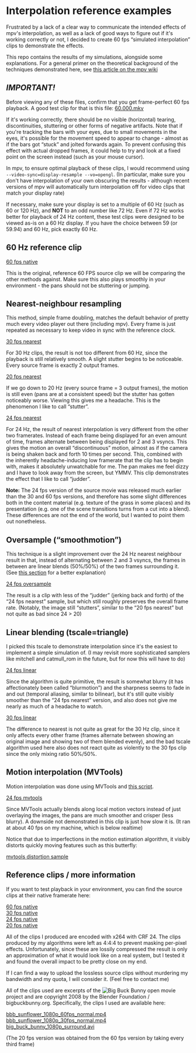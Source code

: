 # Interpolation reference examples

Frustrated by a lack of a clear way to communicate the intended effects of mpv's interpolation, as well as a lack of good ways to figure out if it's working correctly or not, I decided to create 60 fps “simulated interpolation” clips to demonstrate the effects.

This repo contains the results of my simulations, alongside some explanations. For a general primer on the theoretical background of the techniques demonstrated here, see [this article on the mpv wiki](https://github.com/mpv-player/mpv/wiki/Interpolation)

## ***IMPORTANT!***

Before viewing any of these files, confirm that you get frame-perfect 60 fps playback. A good test clip for that is this file: [60.000.mkv](https://github.com/haasn/interpolation-samples/raw/master/60.000.mkv)

If it's working correctly, there should be no visible (horizontal) tearing, discontinuities, stuttering or other forms of negative artifacts. Note that if you're tracking the bars with your eyes, due to small movements in the eyes, it's possible for the movement speed to appear to change - almost as if the bars got “stuck” and jolted forwards again. To prevent confusing this effect with actual dropped frames, it could help to try and look at a fixed point on the screen instead (such as your mouse cursor).

In mpv, to ensure optimal playback of these clips, I would recommend using `--video-sync=display-resample --vo=opengl`. (In particular, make sure you don't have interpolation of your own obscuring the results - although recent versions of mpv will automatically turn interpolation off for video clips that match your display rate)

If necessary, make sure your display is set to a multiple of 60 Hz (such as 60 or 120 Hz), and **NOT** to an odd number like 72 Hz. Even if 72 Hz works better for playback of 24 Hz content, these test clips were designed to be viewed as-is on a 60 Hz display. If you have the choice between 59 (or 59.94) and 60 Hz, pick exactly 60 Hz.

## 60 Hz reference clip

[60 fps native](https://github.com/haasn/interpolation-samples/blob/master/60fps/native.mkv)

This is the original, reference 60 FPS source clip we will be comparing the other methods against. Make sure this also plays smoothly in your environment - the pans should not be stuttering or jumping.

## Nearest-neighbour resampling

This method, simple frame doubling, matches the default behavior of pretty much every video player out there (including mpv). Every frame is just repeated as necessary to keep video in sync with the reference clock.

[30 fps nearest](https://github.com/haasn/interpolation-samples/blob/master/30fps/nearest.mkv)

For 30 Hz clips, the result is not too different from 60 Hz, since the playback is still relatively smooth. A slight stutter begins to be noticeable. Every source frame is exactly 2 output frames.

[20 fps nearest](https://github.com/haasn/interpolation-samples/blob/master/20fps/nearest.mkv)

If we go down to 20 Hz (every source frame = 3 output frames), the motion is still even (pans are at a consistent speed) but the stutter has gotten noticeably worse. Viewing this gives me a headache. This is the phenomenon I like to call “stutter”.

[24 fps nearest](https://github.com/haasn/interpolation-samples/raw/master/24fps/nearest.mkv)

For 24 Hz, the result of nearest interpolation is very different from the other two framerates. Instead of each frame being displayed for an even amount of time, frames alternate between being displayed for 2 and 3 vsyncs. This gives the motion an overall “discontinuous” motion, almost as if the camera is being shaken back and forth 10 times per second. This, combined with the inherently headache-inducing low framerate that the clip has to begin with, makes it absolutely unwatchable for me. The pan makes me feel dizzy and I have to look away from the screen, but YMMV. This clip demonstrates the effect that I like to call “judder”.

**Note:** The 24 fps version of the source movie was released much earlier than the 30 and 60 fps versions, and therefore has some slight differences both in the content material (e.g. texture of the grass in some places) and its presentation (e.g. one of the scene transitions turns from a cut into a blend). These differences are not the end of the world, but I wanted to point them out nonetheless.

## Oversample (“smoothmotion”)

This technique is a slight improvement over the 24 Hz nearest neighbour result in that, instead of alternating between 2 and 3 vsyncs, the frames in between are linear blends (50%/50%) of the two frames surrounding it. (See [this section](https://github.com/mpv-player/mpv/wiki/Interpolation#smoothmotion) for a better explanation)

[24 fps oversample](https://github.com/haasn/interpolation-samples/raw/master/24fps/oversample.mkv)

The result is a clip with less of the “judder” (jerking back and forth) of the “24 fps nearest” sample, but which still roughly preserves the overall frame rate. (Notably, the image still “stutters”, similar to the “20 fps nearest” but not quite as bad since 24 > 20)

## Linear blending (tscale=triangle)

I picked this tscale to demonstrate interpolation since it's the easiest to implement a simple simulation of. (I may revisit more sophisticated samplers like mitchell and catmull_rom in the future, but for now this will have to do)

[24 fps linear](https://github.com/haasn/interpolation-samples/raw/master/24fps/linear.mkv)

Since the algorithm is quite primitive, the result is somewhat blurry (it has affectionately been called “blurmotion”) and the sharpness seems to fade in and out (temporal aliasing, similar to bilinear), but it's still quite visibly smoother than the “24 fps nearest” version, and also does not give me nearly as much of a headache to watch.

[30 fps linear](https://github.com/haasn/interpolation-samples/raw/master/30fps/linear.mkv)

The difference to nearest is not quite as great for the 30 Hz clip, since it only affects every other frame (frames alternate between showing an original image and showing two of them blended evenly), and the bad tscale algorithm used here also does not react quite as violently to the 30 fps clip since the only mixing ratio 50%/50%.

## Motion interpolation (MVTools)

Motion interpolation was done using MVTools and [this script](https://github.com/haasn/interpolation-samples/blob/master/mvtools.vpy).

[24 fps mvtools](https://github.com/haasn/interpolation-samples/raw/master/24fps/mvtools.mkv)

Since MVTools actually blends along local motion vectors instead of just overlaying the images, the pans are much smoother and crisper (less blurry). A downside not demonstrated in this clip is just how slow it is. (It ran at about 40 fps on my machine, which is below realtime)

Notice that due to imperfections in the motion estimation algorithm, it visibly distorts quickly moving features such as this butterfly:

[mvtools distortion sample](https://raw.githubusercontent.com/haasn/interpolation-samples/master/distortion.png)

## Reference clips / more information

If you want to test playback in your environment, you can find the source clips at their native framerate here:

[60 fps native](https://github.com/haasn/interpolation-samples/raw/master/60fps/native.mkv)  
[30 fps native](https://github.com/haasn/interpolation-samples/raw/master/30fps/native.mkv)  
[24 fps native](https://github.com/haasn/interpolation-samples/raw/master/24fps/native.mkv)  
[20 fps native](https://github.com/haasn/interpolation-samples/raw/master/20fps/native.mkv)  

All of the clips I produced are encoded with x264 with CRF 24. The clips produced by my algorithms were left as 4:4:4 to prevent masking per-pixel effects. Unfortunately, since these are lossily compressed the result is only an approximation of what it would look like on a real system, but I tested it and found the overall impact to be pretty close on my end.

If I can find a way to upload the lossless source clips without murdering my bandwidth and my quota, I will consider it. (Feel free to contact me)

All of the clips used are excerpts of the ![Big Buck Bunny](https://peach.blender.org/) open movie project and are copyright 2008 by the Blender Foundation / bigbuckbunny.org. Specifically, the clips I used are available here:

[bbb_sunflower_1080p_60fps_normal.mp4](http://distribution.bbb3d.renderfarming.net/video/mp4/bbb_sunflower_1080p_60fps_normal.mp4)  
[bbb_sunflower_1080p_30fps_normal.mp4](http://distribution.bbb3d.renderfarming.net/video/mp4/bbb_sunflower_1080p_30fps_normal.mp4)  
[big_buck_bunny_1080p_surround.avi](http://distribution.bbb3d.renderfarming.net/video/mp4/big_buck_bunny_1080p_surround.avi)  

(The 20 fps version was obtained from the 60 fps version by taking every third frame)
